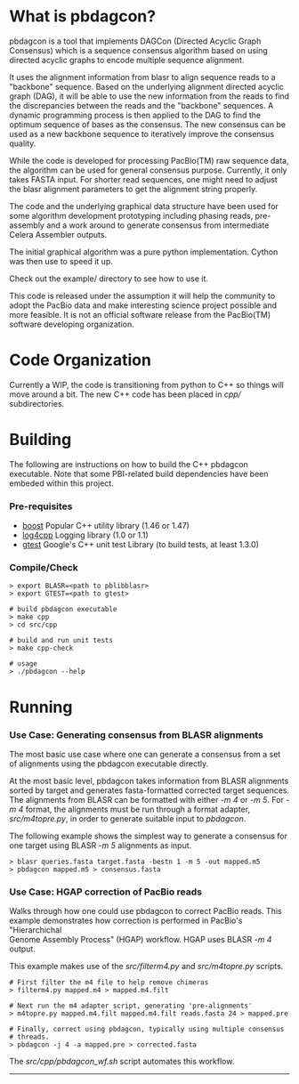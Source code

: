 What is pbdagcon?
=================

pbdagcon is a tool that implements DAGCon (Directed Acyclic Graph Consensus)
which is a sequence consensus algorithm based on using directed acyclic graphs
to encode multiple sequence alignment.

It uses the alignment information from blasr to align sequence reads to a
"backbone" sequence. Based on the underlying alignment directed acyclic graph
(DAG), it will be able to use the new information from the reads to find the
discrepancies between the reads and the "backbone" sequences.  A dynamic
programming process is then applied to the DAG to find the optimum sequence of
bases as the consensus.  The new consensus can be used as a new backbone
sequence to iteratively improve the consensus quality.

While the code is developed for processing PacBio(TM) raw sequence data, the
algorithm can be used for general consensus purpose. Currently, it only takes
FASTA input. For shorter read sequences, one might need to adjust the blasr
alignment parameters to get the alignment string properly.

The code and the underlying graphical data structure have been used for some
algorithm development prototyping including phasing reads, pre-assembly and a
work around to generate consensus from intermediate Celera Assembler outputs.

The initial graphical algorithm was a pure python implementation. Cython was
then use to speed it up.

Check out the example/ directory to see how to use it. 

This code is released under the assumption it will help the community to adopt
the PacBio data and make interesting science project possible and more
feasible.  It is not an official software release from the PacBio(TM) software
developing organization.

Code Organization
=================
Currently a WIP, the code is transitioning from python to C++ so things will  
move around a bit.  The new C++ code has been placed in *cpp/* subdirectories.  

Building
========
The following are instructions on how to build the C++ pbdagcon executable. Note 
that some PBI-related build dependencies have been embeded within this project.

### Pre-requisites
* [boost](http://www.boost.org/) Popular C++ utility library (1.46 or 1.47) 
* [log4cpp](http://log4cpp.sourceforge.net/) Logging library (1.0 or 1.1)
* [gtest](http://code.google.com/p/googletest/) Google's C++ unit test Library (to build tests, at least 1.3.0)

### Compile/Check
    > export BLASR=<path to pblibblasr>
    > export GTEST=<path to gtest>

    # build pbdagcon executable
    > make cpp 
    > cd src/cpp

    # build and run unit tests
    > make cpp-check

    # usage 
    > ./pbdagcon --help

Running
=======

### Use Case: Generating consensus from BLASR alignments
The most basic use case where one can generate a consensus from a set of 
alignments using the pbdagcon executable directly.

At the most basic level, pbdagcon takes information from BLASR alignments 
sorted by target and generates fasta-formatted corrected target sequences.
The alignments from BLASR can be formatted with either *-m 4* or *-m 5*. 
For *-m 4* format, the alignments must be run through a format adapter, 
*src/m4topre.py*, in order to generate suitable input to *pbdagcon*.

The following example shows the simplest way to generate a consensus for one 
target using BLASR *-m 5* alignments as input.

    > blasr queries.fasta target.fasta -bestn 1 -m 5 -out mapped.m5
    > pbdagcon mapped.m5 > consensus.fasta

### Use Case: HGAP correction of PacBio reads
Walks through how one could use pbdagcon to correct PacBio reads.  This 
example demonstrates how correction is performed in PacBio's "Hierarchichal  
Genome Assembly Process" (HGAP) workflow.  HGAP uses BLASR *-m 4* output.

This example makes use of the *src/filterm4.py* and *src/m4topre.py* scripts.

    # First filter the m4 file to help remove chimeras
    > filterm4.py mapped.m4 > mapped.m4.filt

    # Next run the m4 adapter script, generating 'pre-alignments'
    > m4topre.py mapped.m4.filt mapped.m4.filt reads.fasta 24 > mapped.pre

    # Finally, correct using pbdagcon, typically using multiple consensus  
    # threads.
    > pbdagcon -j 4 -a mapped.pre > corrected.fasta

The *src/cpp/pbdagcon_wf.sh* script automates this workflow.


-----------------------------------------------------------------------------

<script>
(function(i,s,o,g,r,a,m){i['GoogleAnalyticsObject']=r;i[r]=i[r]||function(){
(i[r].q=i[r].q||[]).push(arguments)},i[r].l=1*new Date();a=s.createElement(o),
m=s.getElementsByTagName(o)[0];a.async=1;a.src=g;m.parentNode.insertBefore(a,m)
})(window,document,'script','//www.google-analytics.com/analytics.js','ga');
ga('create', 'UA-13166584-17', 'github.com');
ga('send', 'pageview');
</script>
